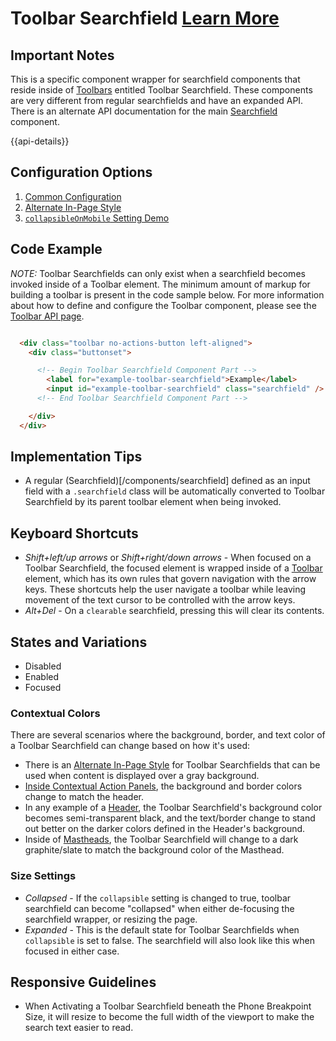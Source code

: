 # Toolbar Searchfield [Learn More](#)

## Important Notes

This is a specific component wrapper for searchfield components that reside inside of [Toolbars]( ../components/toolbar/) entitled Toolbar Searchfield.  These components are very different from regular searchfields and have an expanded API.  There is an alternate API documentation for the main [Searchfield]( ../components/searchfield) component.

{{api-details}}

## Configuration Options

1. [Common Configuration]( ../components/toolbarsearchfield/example-index.html)
2. [Alternate In-Page Style]( ../components/toolbarsearchfield/example-alternate-style.html)
3. [`collapsibleOnMobile` Setting Demo]( ../components/toolbarsearchfield/example-collapsible-on-mobile.html)

## Code Example

*NOTE:* Toolbar Searchfields can only exist when a searchfield becomes invoked inside of a Toolbar element.  The minimum amount of markup for building a toolbar is present in the code sample below.  For more information about how to define and configure the Toolbar component, please see the [Toolbar API page]( ../components/toolbar/).

```html

  <div class="toolbar no-actions-button left-aligned">
    <div class="buttonset">

      <!-- Begin Toolbar Searchfield Component Part -->
        <label for="example-toolbar-searchfield">Example</label>
        <input id="example-toolbar-searchfield" class="searchfield" />
      <!-- End Toolbar Searchfield Component Part -->

    </div>
  </div>


```

## Implementation Tips

- A regular (Searchfield)[/components/searchfield] defined as an input field with a `.searchfield` class will be automatically converted to Toolbar Searchfield by its parent toolbar element when being invoked.


## Keyboard Shortcuts

- *Shift+left/up arrows* or *Shift+right/down arrows* - When focused on a Toolbar Searchfield, the focused element is wrapped inside of a [Toolbar]( ../components/toolbar) element, which has its own rules that govern navigation with the arrow keys.  These shortcuts help the user navigate a toolbar while leaving movement of the text cursor to be controlled with the arrow keys.
- *Alt+Del* - On a `clearable` searchfield, pressing this will clear its contents.


## States and Variations

- Disabled
- Enabled
- Focused

### Contextual Colors

There are several scenarios where the background, border, and text color of a Toolbar Searchfield can change based on how it's used:

- There is an [Alternate In-Page Style]( ../components/toolbarsearchfield/example-alternate-style) for Toolbar Searchfields that can be used when content is displayed over a gray background.
- [Inside Contextual Action Panels]( ../components/toolbarsearchfield/example-inside-contextual-panel.html), the background and border colors change to match the header.
- In any example of a [Header]( ../components/header), the Toolbar Searchfield's background color becomes semi-transparent black, and the text/border change to stand out better on the darker colors defined in the Header's background.
- Inside of [Mastheads]( ../components/masthead), the Toolbar Searchfield will change to a dark graphite/slate to match the background color of the Masthead.

### Size Settings

- *Collapsed* - If the `collapsible` setting is changed to true, toolbar searchfield can become "collapsed" when either de-focusing the searchfield wrapper, or resizing the page.
- *Expanded* - This is the default state for Toolbar Searchfields when `collapsible` is set to false.  The searchfield will also look like this when focused in either case.

## Responsive Guidelines

- When Activating a Toolbar Searchfield beneath the Phone Breakpoint Size, it will resize to become the full width of the viewport to make the search text easier to read.
